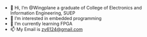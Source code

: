 - 👋 Hi, I’m @Wingplane a graduate of College of Electronics and Information Engineering, SUEP
- 👀 I’m interested in embedded programming
- 🌱 I’m currently learning FPGA
- 📫 My Email is zy6124@gmail.com 
